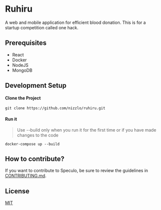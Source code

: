 # Ruhiru

A web and mobile application for efficient blood donation. This is for a startup competition called one hack.

## Prerequisites

- React
- Docker
- NodeJS
- MongoDB

## Development Setup

#### Clone the Project

```git clone https://github.com/nizzlo/ruhiru.git```

#### Run it

> Use --build only when you run it for the first time or if you have made changes to the code

```docker-compose up --build```

## How to contribute?

If you want to contribute to Speculo, be sure to review the guidelines in [CONTRIBUTING.md](https://github.com/nizzlo/ruhiru/blob/master/CONTRIBUTING.md).

## License
[MIT](https://github.com/nizzlo/ruhiru/blob/master/LICENSE)
